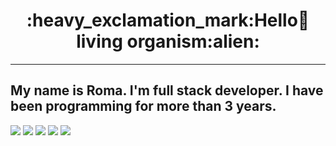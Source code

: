 <center><h1>:heavy_exclamation_mark:Hello👋 living organism:alien:</h1></center>

---

<h2>
My name is Roma. I'm full stack developer. I have been programming for more than 3 years.
</h2>


![](https://github-profile-summary-cards.vercel.app/api/cards/profile-details?username=RP-developer-0&theme=tokyonight)
![](https://github-profile-summary-cards.vercel.app/api/cards/most-commit-language?username=RP-developer-01&theme=tokyonight)
![](https://github-profile-summary-cards.vercel.app/api/cards/repos-per-language?username=RP-developer-01&theme=tokyonight)
![](https://github-profile-summary-cards.vercel.app/api/cards/stats?username=RP-developer-01&theme=tokyonight)
![](https://github-profile-summary-cards.vercel.app/api/cards/productive-time?username=RP-developer-01&theme=tokyonight)
